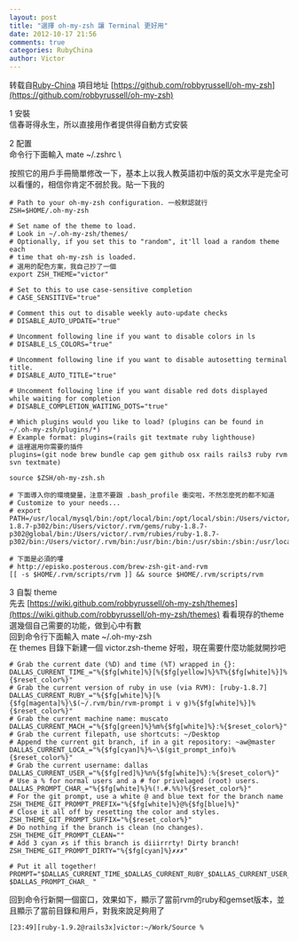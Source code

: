 ```yaml
---
layout: post
title: "選擇 oh-my-zsh 讓 Terminal 更好用"
date: 2012-10-17 21:56
comments: true
categories: RubyChina
author: Victor
---
```

转载自[Ruby-China](http://ruby-china.org/topics/734)
項目地址
[https://github.com/robbyrussell/oh-my-zsh](https://github.com/robbyrussell/oh-my-zsh)

1 安裝\
 信春哥得永生，所以直接用作者提供得自動方式安裝

2 配置\
 命令行下面輸入 mate \~/.zshrc \

按照它的用戶手冊簡單修改一下，基本上以我人教英語初中版的英文水平是完全可以看懂的，相信你肯定不弱於我。貼一下我的

    # Path to your oh-my-zsh configuration. 一般默認就行
    ZSH=$HOME/.oh-my-zsh

    # Set name of the theme to load.
    # Look in ~/.oh-my-zsh/themes/
    # Optionally, if you set this to "random", it'll load a random theme each
    # time that oh-my-zsh is loaded. 
    # 選用的配色方案，我自己抄了一個
    export ZSH_THEME="victor"

    # Set to this to use case-sensitive completion
    # CASE_SENSITIVE="true"

    # Comment this out to disable weekly auto-update checks
    # DISABLE_AUTO_UPDATE="true"

    # Uncomment following line if you want to disable colors in ls
    # DISABLE_LS_COLORS="true"

    # Uncomment following line if you want to disable autosetting terminal title.
    # DISABLE_AUTO_TITLE="true"

    # Uncomment following line if you want disable red dots displayed while waiting for completion
    # DISABLE_COMPLETION_WAITING_DOTS="true"

    # Which plugins would you like to load? (plugins can be found in ~/.oh-my-zsh/plugins/*)
    # Example format: plugins=(rails git textmate ruby lighthouse)
    # 這裡選用你需要的插件
    plugins=(git node brew bundle cap gem github osx rails rails3 ruby rvm svn textmate)

    source $ZSH/oh-my-zsh.sh

    # 下面導入你的環境變量，注意不要跟 .bash_profile 衝突啦，不然怎麼死的都不知道
    # Customize to your needs...
    # export PATH=/usr/local/mysql/bin:/opt/local/bin:/opt/local/sbin:/Users/victor/.rvm/gems/ruby-1.8.7-p302/bin:/Users/victor/.rvm/gems/ruby-1.8.7-p302@global/bin:/Users/victor/.rvm/rubies/ruby-1.8.7-p302/bin:/Users/victor/.rvm/bin:/usr/bin:/bin:/usr/sbin:/sbin:/usr/local/bin:/usr/X11/bin

    # 下面是必須的嘍
    # http://episko.posterous.com/brew-zsh-git-and-rvm
    [[ -s $HOME/.rvm/scripts/rvm ]] && source $HOME/.rvm/scripts/rvm

3 自製 theme\
 先去
[https://wiki.github.com/robbyrussell/oh-my-zsh/themes](https://wiki.github.com/robbyrussell/oh-my-zsh/themes)
看看現存的theme\
 選幾個自己需要的功能，做到心中有數\
 回到命令行下面輸入 mate \~/.oh-my-zsh\
 在 themes 目錄下新建一個 victor.zsh-theme 好啦，現在需要什麼功能就開抄吧

    # Grab the current date (%D) and time (%T) wrapped in {}:
    DALLAS_CURRENT_TIME_="%{$fg[white]%}[%{$fg[yellow]%}%T%{$fg[white]%}]%{$reset_color%}"
    # Grab the current version of ruby in use (via RVM): [ruby-1.8.7]
    DALLAS_CURRENT_RUBY_="%{$fg[white]%}[%{$fg[magenta]%}\$(~/.rvm/bin/rvm-prompt i v g)%{$fg[white]%}]%{$reset_color%}"
    # Grab the current machine name: muscato
    DALLAS_CURRENT_MACH_="%{$fg[green]%}%m%{$fg[white]%}:%{$reset_color%}"
    # Grab the current filepath, use shortcuts: ~/Desktop
    # Append the current git branch, if in a git repository: ~aw@master
    DALLAS_CURRENT_LOCA_="%{$fg[cyan]%}%~\$(git_prompt_info)%{$reset_color%}"
    # Grab the current username: dallas
    DALLAS_CURRENT_USER_="%{$fg[red]%}%n%{$fg[white]%}:%{$reset_color%}"
    # Use a % for normal users and a # for privelaged (root) users.
    DALLAS_PROMPT_CHAR_="%{$fg[white]%}%(!.#.%%)%{$reset_color%}"
    # For the git prompt, use a white @ and blue text for the branch name
    ZSH_THEME_GIT_PROMPT_PREFIX="%{$fg[white]%}@%{$fg[blue]%}"
    # Close it all off by resetting the color and styles.
    ZSH_THEME_GIT_PROMPT_SUFFIX="%{$reset_color%}"
    # Do nothing if the branch is clean (no changes).
    ZSH_THEME_GIT_PROMPT_CLEAN=""
    # Add 3 cyan ✗s if this branch is diiirrrty! Dirty branch!
    ZSH_THEME_GIT_PROMPT_DIRTY="%{$fg[cyan]%}✗✗✗"

    # Put it all together!
    PROMPT="$DALLAS_CURRENT_TIME_$DALLAS_CURRENT_RUBY_$DALLAS_CURRENT_USER_$DALLAS_CURRENT_LOCA_ $DALLAS_PROMPT_CHAR_ "

回到命令行新開一個窗口，效果如下，顯示了當前rvm的ruby和gemset版本，並且顯示了當前目錄和用戶，對我來說足夠用了

    [23:49][ruby-1.9.2@rails3x]victor:~/Work/Source %
